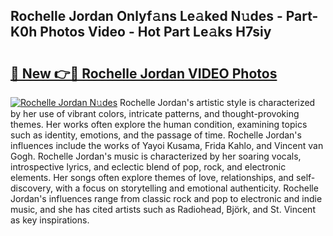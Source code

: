 ## Rochelle Jordan Onlyf𝚊ns Le𝚊ked N𝚞des - Part-K0h Photos Video - Hot Part Le𝚊ks H7siy

# <h2><a href="http://ac32420.deff.icu/?id=Rochelle+Jordan">🔗 New 👉🔴 Rochelle Jordan VIDEO Photos</a></h2>

[![Rochelle Jordan N𝚞des](https://i.imgur.com/rIISA9y.gif)](http://ac32420.deff.icu/?id=Rochelle+Jordan)
Rochelle Jordan's artistic style is characterized by her use of vibrant colors, intricate patterns, and thought-provoking themes. Her works often explore the human condition, examining topics such as identity, emotions, and the passage of time. Rochelle Jordan's influences include the works of Yayoi Kusama, Frida Kahlo, and Vincent van Gogh. Rochelle Jordan's music is characterized by her soaring vocals, introspective lyrics, and eclectic blend of pop, rock, and electronic elements. Her songs often explore themes of love, relationships, and self-discovery, with a focus on storytelling and emotional authenticity. Rochelle Jordan's influences range from classic rock and pop to electronic and indie music, and she has cited artists such as Radiohead, Björk, and St. Vincent as key inspirations.

